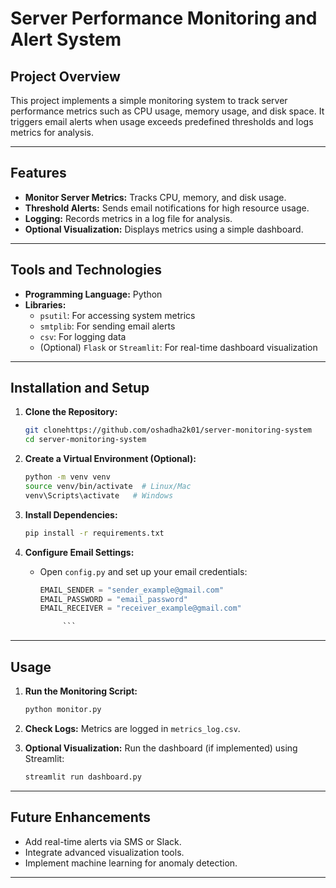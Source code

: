# Server Performance Monitoring and Alert System

## Project Overview

This project implements a simple monitoring system to track server performance metrics such as CPU usage, memory usage, and disk space. It triggers email alerts when usage exceeds predefined thresholds and logs metrics for analysis.

---

## Features

- **Monitor Server Metrics:** Tracks CPU, memory, and disk usage.
- **Threshold Alerts:** Sends email notifications for high resource usage.
- **Logging:** Records metrics in a log file for analysis.
- **Optional Visualization:** Displays metrics using a simple dashboard.

---

## Tools and Technologies

- **Programming Language:** Python
- **Libraries:**
  - `psutil`: For accessing system metrics
  - `smtplib`: For sending email alerts
  - `csv`: For logging data
  - (Optional) `Flask` or `Streamlit`: For real-time dashboard visualization

---

## Installation and Setup

1.  **Clone the Repository:**

    ```bash
    git clonehttps://github.com/oshadha2k01/server-monitoring-system
    cd server-monitoring-system
    ```

2.  **Create a Virtual Environment (Optional):**

    ```bash
    python -m venv venv
    source venv/bin/activate  # Linux/Mac
    venv\Scripts\activate   # Windows
    ```

3.  **Install Dependencies:**

    ```bash
    pip install -r requirements.txt
    ```

4.  **Configure Email Settings:**

    - Open `config.py` and set up your email credentials:
      ```python
      EMAIL_SENDER = "sender_example@gmail.com"
      EMAIL_PASSWORD = "email_password"
      EMAIL_RECEIVER = "receiver_example@gmail.com"

           ```

---

## Usage

1. **Run the Monitoring Script:**

   ```bash
   python monitor.py
   ```

2. **Check Logs:**
   Metrics are logged in `metrics_log.csv`.

3. **Optional Visualization:**
   Run the dashboard (if implemented) using Streamlit:
   ```bash
   streamlit run dashboard.py
   ```

---

## Future Enhancements

- Add real-time alerts via SMS or Slack.
- Integrate advanced visualization tools.
- Implement machine learning for anomaly detection.

---
